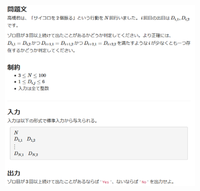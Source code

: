 ![question](https://github.com/kimura-12/AtCoder_Training/blob/master/AtCoder_Beginner_Contest/ABC179/B.Go_to_jail/question.png)
